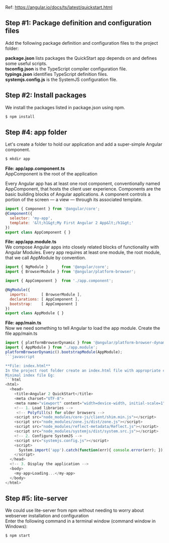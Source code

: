 Ref: https://angular.io/docs/ts/latest/quickstart.html

## Step #1: Package definition and configuration files

Add the following package definition and configuration files to the project folder:

**package.json** lists packages the QuickStart app depends on and defines some useful scripts.  
**tsconfig.json** is the TypeScript compiler configuration file.  
**typings.json** identifies TypeScript definition files.  
**systemjs.config.js** is the SystemJS configuration file. 

## Step #2: Install packages
We install the packages listed in package.json using npm.  
```sh
$ npm install
```    
## Step #4: app folder
Let's create a folder to hold our application and add a super-simple Angular component.
```sh
$ mkdir app
```    
**File: app/app.component.ts**  
AppComponent is the root of the application

Every Angular app has at least one root component, conventionally named AppComponent, that hosts the client user experience. Components are the basic building blocks of Angular applications. A component controls a portion of the screen — a view — through its associated template.  

```javascript
import { Component } from '@angular/core';
@Component({
  selector: 'my-app',
  template: '&lt;h1&gt;My First Angular 2 App&lt;/h1&gt;'
})
export class AppComponent { }
``` 
**File: app/app.module.ts**  
We compose Angular apps into closely related blocks of functionality with Angular Modules. Every app requires at least one module, the root module, that we call AppModule by convention.

```javascript
import { NgModule }      from '@angular/core';
import { BrowserModule } from '@angular/platform-browser';

import { AppComponent }  from './app.component';

@NgModule({
  imports:      [ BrowserModule ],
  declarations: [ AppComponent ],
  bootstrap:    [ AppComponent ]
})
export class AppModule { }
```
**File: app/main.ts**  
Now we need something to tell Angular to load the app module. Create the file app/main.ts
```javascript
import { platformBrowserDynamic } from '@angular/platform-browser-dynamic';
import { AppModule } from './app.module';
platformBrowserDynamic().bootstrapModule(AppModule);
```javascript

**File: index.html**  
In the project root folder create an index.html file with appropriate content
Minimal index file Eg:
```html
<html>
  <head>
    <title>Angular 2 QuickStart</title>
    <meta charset="UTF-8">
    <meta name="viewport" content="width=device-width, initial-scale=1">
    <!-- 1. Load libraries -->
     <!-- Polyfill(s) for older browsers -->
    <script src="node_modules/core-js/client/shim.min.js"></script>
    <script src="node_modules/zone.js/dist/zone.js"></script>
    <script src="node_modules/reflect-metadata/Reflect.js"></script>
    <script src="node_modules/systemjs/dist/system.src.js"></script>
    <!-- 2. Configure SystemJS -->
    <script src="systemjs.config.js"></script>
    <script>
      System.import('app').catch(function(err){ console.error(err); });
    </script>
  </head>
  <!-- 3. Display the application -->
  <body>
    <my-app>Loading...</my-app>
  </body>
</html>
```

## Step #5: lite-server
We could use lite-server from npm without needing to worry about webserver installation and configuration  
Enter the following command in a terminal window (command window in Windows):
```sh
$ npm start
```
